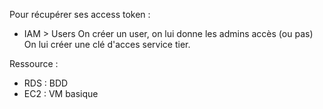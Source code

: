 Pour récupérer ses access token :
- IAM > Users
On créer un user, on lui donne les admins accès (ou pas)
On lui créer une clé d'acces service tier.

Ressource :
- RDS : BDD
- EC2 : VM basique
